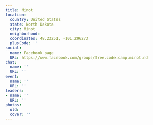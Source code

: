 ```yaml
---
title: Minot
location:
  country: United States
  state: North Dakota
  city: Minot
  neighborhood: 
  coordinates: 48.23251, -101.296273
  plusCode: ''
social:
  name: Facebook page
  URL: https://www.facebook.com/groups/free.code.camp.minot.nd
chat:
  name: ''
  URL: ''
event:
  name: ''
  URL: ''
leaders:
- name: ''
  URL: ''
photos:
  old: 
  cover: ''
---
```

